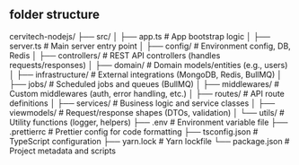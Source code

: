 ## folder structure 
cervitech-nodejs/
├── src/
│ ├── app.ts # App bootstrap logic
│ ├── server.ts # Main server entry point
│ ├── config/ # Environment config, DB, Redis
│ ├── controllers/ # REST API controllers (handles requests/responses)
│ ├── domain/ # Domain models/entities (e.g., users)
│ ├── infrastructure/ # External integrations (MongoDB, Redis, BullMQ)
│ ├── jobs/ # Scheduled jobs and queues (BullMQ)
│ ├── middlewares/ # Custom middlewares (auth, error handling, etc.)
│ ├── routes/ # API route definitions
│ ├── services/ # Business logic and service classes
│ ├── viewmodels/ # Request/response shapes (DTOs, validation)
│ └── utils/ # Utility functions (logger, helpers)
├── .env # Environment variable file
├── .prettierrc # Prettier config for code formatting
├── tsconfig.json # TypeScript configuration
├── yarn.lock # Yarn lockfile
└── package.json # Project metadata and scripts
